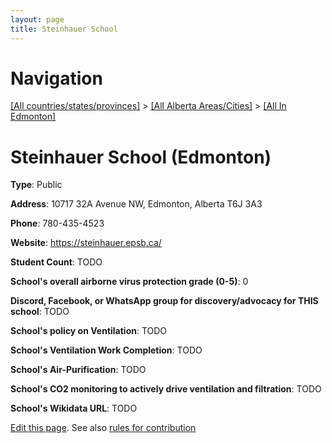 ```yaml
---
layout: page
title: Steinhauer School
---
```

# Navigation

[[All countries/states/provinces]](../../..) > [[All Alberta Areas/Cities]](../..) > [[All In Edmonton]](..)

# Steinhauer School (Edmonton)

**Type**: Public

**Address**: 10717 32A Avenue NW, Edmonton, Alberta T6J 3A3

**Phone**: 780-435-4523

**Website**: <https://steinhauer.epsb.ca/>

**Student Count**: TODO

**School's overall airborne virus protection grade (0-5)**: 0

**Discord, Facebook, or WhatsApp group for discovery/advocacy for THIS school**: TODO

**School's policy on Ventilation**: TODO

**School's Ventilation Work Completion**: TODO

**School's Air-Purification**: TODO

**School's CO2 monitoring to actively drive ventilation and filtration**: TODO

**School's Wikidata URL**: TODO


[Edit this page](https://github.com/ventilate-schools/AB/edit/main/./Edmonton/Steinhauer_School.md). See also [rules for contribution](../../../contribution-rules/)
